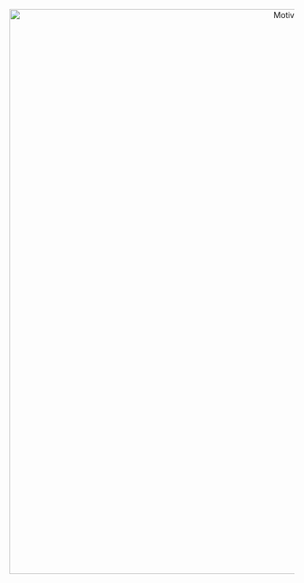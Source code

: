 <p align="center">
 <img src="https://i.ibb.co/NZxNSJG/banner-motive.png" width="1000" alt="Motive Logo" /></a>
</p>
